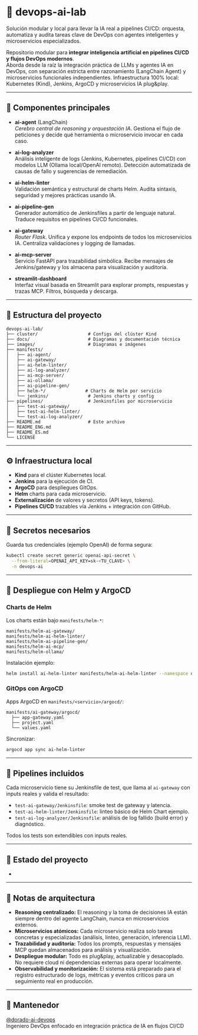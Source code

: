 # 🧠 devops-ai-lab

Solución modular y local para llevar la IA real a pipelines CI/CD: orquesta, automatiza y audita tareas clave de DevOps con agentes inteligentes y microservicios especializados.

Repositorio modular para **integrar inteligencia artificial en pipelines CI/CD y flujos DevOps modernos**.\
Aborda desde la raíz la integración práctica de LLMs y agentes IA en DevOps, con separación estricta entre razonamiento (LangChain Agent) y microservicios funcionales independientes. Infraestructura 100% local: Kubernetes (Kind), Jenkins, ArgoCD y microservicios IA plug&play.

---

## 🚦 Componentes principales

- **ai-agent** (LangChain)\
  *Cerebro central de reasoning y orquestación IA*. Gestiona el flujo de peticiones y decide qué herramienta o microservicio invocar en cada caso.

- **ai-log-analyzer**\
  Análisis inteligente de logs (Jenkins, Kubernetes, pipelines CI/CD) con modelos LLM (Ollama local/OpenAI remoto). Detección automatizada de causas de fallo y sugerencias de remediación.

- **ai-helm-linter**\
  Validación semántica y estructural de charts Helm. Audita sintaxis, seguridad y mejores prácticas usando IA.

- **ai-pipeline-gen**\
  Generador automático de Jenkinsfiles a partir de lenguaje natural. Traduce requisitos en pipelines CI/CD funcionales.

- **ai-gateway**\
  *Router Flask*. Unifica y expone los endpoints de todos los microservicios IA. Centraliza validaciones y logging de llamadas.

- **ai-mcp-server**\
  Servicio FastAPI para trazabilidad simbólica. Recibe mensajes de Jenkins/gateway y los almacena para visualización y auditoría.

- **streamlit-dashboard**\
  Interfaz visual basada en Streamlit para explorar prompts, respuestas y trazas MCP. Filtros, búsqueda y descarga.

---

## 📂 Estructura del proyecto

```
devops-ai-lab/
├── cluster/                   # Configs del clúster Kind
├── docs/                      # Diagramas y documentación técnica
├── images/                    # Diagramas e imágenes
├── manifests/
│   ├── ai-agent/
│   ├── ai-gateway/
│   ├── ai-helm-linter/
│   ├── ai-log-analyzer/
│   ├── ai-mcp-server/
│   ├── ai-ollama/
│   ├── ai-pipeline-gen/
│   ├── helm-*/               # Charts de Helm por servicio
│   └── jenkins/               # Jenkins charts y config
├── pipelines/                 # Jenkinsfiles por microservicio
│   ├── test-ai-gateway/
│   ├── test-ai-helm-linter/
│   └── test-ai-log-analyzer/
├── README.md                  # Este archivo
├── README_ENG.md
├── README_ES.md
└── LICENSE
```

---

## ⚙️ Infraestructura local

- **Kind** para el clúster Kubernetes local.
- **Jenkins** para la ejecución de CI.
- **ArgoCD** para despliegues GitOps.
- **Helm** charts para cada microservicio.
- **Externalización** de valores y secretos (API keys, tokens).
- **Pipelines CI/CD** trazables vía Jenkins + integración con GitHub.

---

## 🔐 Secretos necesarios

Guarda tus credenciales (ejemplo OpenAI) de forma segura:

```bash
kubectl create secret generic openai-api-secret \
  --from-literal=OPENAI_API_KEY=sk-<TU_CLAVE> \
  -n devops-ai
```

---

## 🚀 Despliegue con Helm y ArgoCD

### Charts de Helm

Los charts están bajo `manifests/helm-*`:

```
manifests/helm-ai-gateway/
manifests/helm-ai-helm-linter/
manifests/helm-ai-pipeline-gen/
manifests/helm-ai-mcp/
manifests/helm-ollama/
```

Instalación ejemplo:

```bash
helm install ai-helm-linter manifests/helm-ai-helm-linter --namespace devops-ai
```

### GitOps con ArgoCD

Apps ArgoCD en `manifests/<servicio>/argocd/`:

```
manifests/ai-gateway/argocd/
  ├── app-gateway.yaml
  ├── project.yaml
  └── values.yaml
```

Sincronizar:

```bash
argocd app sync ai-helm-linter
```


---

## 🧪 Pipelines incluidos

Cada microservicio tiene su Jenkinsfile de test, que llama al `ai-gateway` con inputs reales y valida el resultado:

- `test-ai-gateway/Jenkinsfile`: smoke test de gateway y latencia.
- `test-ai-helm-linter/Jenkinsfile`: linteo básico de Helm Chart ejemplo.
- `test-ai-log-analyzer/Jenkinsfile`: análisis de log fallido (build error) y diagnóstico.

Todos los tests son extendibles con inputs reales.

---

## 📌 Estado del proyecto

-

---

## 🧠 Notas de arquitectura

- **Reasoning centralizado:** El reasoning y la toma de decisiones IA están siempre dentro del agente LangChain, nunca en microservicios externos.
- **Microservicios atómicos:** Cada microservicio realiza solo tareas concretas y especializadas (análisis, linteo, generación, inferencia LLM).
- **Trazabilidad y auditoría:** Todos los prompts, respuestas y mensajes MCP quedan almacenados para análisis y visualización.
- **Despliegue modular:** Todo es plug&play, actualizable y desacoplado. No requiere cloud ni dependencias externas para operar localmente.
- **Observabilidad y monitorización:** El sistema está preparado para el registro estructurado de logs, métricas y eventos críticos para un seguimiento real en producción.

---

## 👤 Mantenedor

[@dorado-ai-devops](https://github.com/dorado-ai-devops)\
Ingeniero DevOps enfocado en integración práctica de IA en flujos CI/CD

